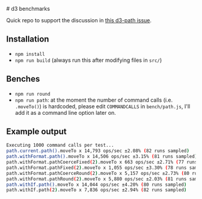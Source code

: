 # d3 benchmarks

Quick repo to support the discussion in [this d3-path issue](https://github.com/d3/d3-path/issues/10).

## Installation

- `npm install`
- `npm run build` (always run this after modifying files in `src/`)

## Benches

- `npm run round`
- `npm run path`: at the moment the number of command calls (i.e. `.moveTo()`) is hardcoded, please edit `COMMANDCALLS` in `bench/path.js`, I'll add it as a command line option later on.

## Example output

```bash
Executing 1000 command calls per test...
path.current.path().moveTo x 14,793 ops/sec ±2.08% (82 runs sampled)
path.withFormat.path().moveTo x 14,506 ops/sec ±3.15% (81 runs sampled)
path.withFormat.pathCoerceFixed(2).moveTo x 663 ops/sec ±2.71% (77 runs sampled)
path.withFormat.pathFixed(2).moveTo x 1,055 ops/sec ±3.30% (78 runs sampled)
path.withFormat.pathCoerceRound(2).moveTo x 5,157 ops/sec ±2.73% (80 runs sampled)
path.withFormat.pathRound(2).moveTo x 5,880 ops/sec ±2.03% (81 runs sampled)
path.withIf.path().moveTo x 14,044 ops/sec ±4.20% (80 runs sampled)
path.withIf.path(2).moveTo x 7,836 ops/sec ±2.94% (82 runs sampled)
```
